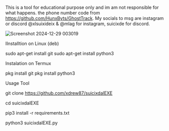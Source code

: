 This is a tool for educational purpose only and im am not responsible for what happens. 
the phone number code from https://github.com/HunxByts/GhostTrack. 
My socials to msg are instagram or discord @xlsuixideix & @mlag for instagram, suicixde for discord.


![Screenshot 2024-12-29 003019](https://github.com/user-attachments/assets/ce12598a-6b66-4d25-9533-90a34f8ec5ba)


IInstalltion on Linux (deb)

sudo apt-get install git
sudo apt-get install python3


Instalation on Termux

pkg install git
pkg install python3



Usage Tool

git clone https://github.com/xdrew87/suicixdalEXE

cd suicixdalEXE

pip3 install -r requirements.txt

python3 suicixdalEXE.py
